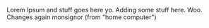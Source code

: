 Lorem Ipsum and stuff goes here yo.
Adding some stuff here. Woo.
Changes again monsignor (from "home computer")